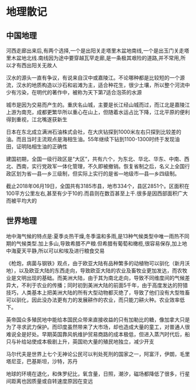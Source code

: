 # 地理散记

## 中国地理

河西走廊出来后,有两个选择,一个是出阳关走塔里木盆地南线,一个是出玉门关走塔里木盆地北线.南线因为途中要穿越瓦罕走廊,是一条极其艰险的道路,并不常用,所以才有西出阳关无故人

汉水的源头一直有争议，有说来自汉中或嘉陵江。不论哪种都是比较短的一个源流，汉水的地质构造以沙石和岩滩为主，适合种花生，很少土壤，所以整个河流中少有污染，在明代的著作中，被称为天下第7适合泡茶的水源

城市是因为交易而产生的。重庆名山城，主要是长江经山城而过，而江北是嘉陵江上游为南充，成都更繁华所以重心在山上，但随着水运占比下降，江北平原的便利得到重视，江北嘴遂获新生

日本在东北成立满洲石油株式会社，在大庆钻探到1000米左右只探到比较差的油。而且当时主流观点是海相生油。55年继续下钻到1100-1300时终于发现油田，证明陆相生油的正确性

建国初期，全国一级行政区是“大区”，共有六个，为东北、华北、华东、中南、西北、西南，实行党政军一体化管理，不久即被撤销。恢复省制之后，名义上全国行政区划为省—县—乡三级制，但实际上实行的是省—地级市—县—乡四级制。

截止2018年06月19日，全国共有3185市县，地市334个，县区2851个。区面积在100平方公里左右,甚至有少于10的.而县则在数百甚至上千.很多是因西部面积广大而被平均大的

## 世界地理

地中海气候的特点是:夏季炎热干燥,冬季温和多雨,是13种气候类型中唯一雨热不同期的气候类型.加上多山,导致希腊不产粮.但希腊有葡萄和橄榄,很容易保存,加上地中海夏天平静,所以可以和埃及进行粮食交易

《枪炮，病菌与钢铁》观点，由于欧亚大陆有品种繁多的动植物可以驯化（新月沃地），以及欧亚大陆的东西走向，导致欧亚大陆的农业及畜牧业更加发达，而农牧业是文明出现的基础。而美洲大陆，由于其为南北走向，导致不同维度间的气候差异大，不利于农业的传播；同时初到美洲大陆的前面5千年，由于高度发达的狩猎技巧，人类基本上把美洲大陆的所有大型动物都灭绝了，导致了他们没有大型牲畜可以驯化，因此没办法更有力的发展耕作的农业，而只能刀耕火种。农业效率低下。

英帝国众多殖民地中能给本国民众带来直接收益的只有加勒比的糖，像加拿大只是为了寻求武力保护。而印度虽然带来了大市场，却也造成大量的童工，对普通人很难说全是好处。早期英国靠风帆维护贸易商路的成本极低，但进入蒸汽时代后，船只与补给站使成本极剧上升，英国劝大量的殖民地独立，减少开支

马尔代夫是世界上七个无神论公民可以判处死刑的国家之一，阿富汗，伊朗，毛里塔尼亚，巴基斯坦，沙特，苏丹

地球的环境在退化，和侏罗纪比，氧含量，日照，潮汐，磁场都降低了很多，行星间距离也因质量或自转速度原因在变远
